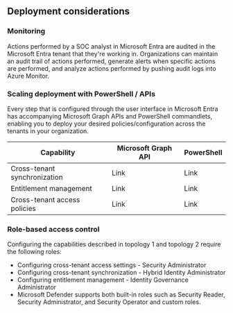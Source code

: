 ## Deployment considerations

### Monitoring

Actions performed by a SOC analyst in Microsoft Entra are audited in the Microsoft Entra tenant that they're working in. Organizations can maintain an audit trail of actions performed, generate alerts when specific actions are performed, and analyze actions performed by pushing audit logs into Azure Monitor.

### Scaling deployment with PowerShell / APIs

Every step that is configured through the user interface in Microsoft Entra has accompanying Microsoft Graph APIs and PowerShell commandlets, enabling you to deploy your desired policies/configuration across the tenants in your organization.

| Capability                | Microsoft Graph API | PowerShell |
| ------------------------- | ------------------- | ---------- |
| Cross-tenant synchronization | Link               | Link       |
| Entitlement management      | Link               | Link       |
| Cross-tenant access policies | Link               | Link       |

### Role-based access control

Configuring the capabilities described in topology 1 and topology 2 require the following roles:

- Configuring cross-tenant access settings - Security Administrator
- Configuring cross-tenant synchronization - Hybrid Identity Administrator
- Configuring entitlement management - Identity Governance Administrator
- Microsoft Defender supports both built-in roles such as Security Reader, Security Administrator, and Security Operator and custom roles.